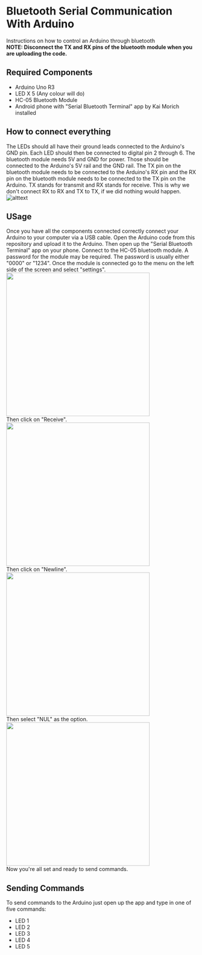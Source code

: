 # Bluetooth Serial Communication With Arduino
 Instructions on how to control an Arduino through bluetooth   
 **NOTE: Disconnect the TX and RX pins of the bluetooth module when you are uploading the code.**
## Required Components
- Arduino Uno R3
- LED X 5 (Any colour will do)
- HC-05 Bluetooth Module 
- Android phone with "Serial Bluetooth Terminal" app by Kai Morich installed

## How to connect everything
The LEDs should all have their ground leads connected to the Arduino's GND pin. Each LED should then be connected to digital pin 2 through 6. The bluetooth module needs 5V and GND for power. Those should be connected to the Arduino's 5V rail and the GND rail. The TX pin on the bluetooth module needs to be connected to the Arduino's RX pin and the RX pin on the bluetooth module needs to be connected to the TX pin on the Arduino. TX stands for transmit and RX stands for receive. This is why we don't connect RX to RX and TX to TX, if we did nothing would happen.
![alttext](https://github.com/Linja82/Bluetooth-Serial-Communication-With-Arduino/blob/master/Images/Bluetooth_Module%20Schematic.png)

## USage
Once you have all the components connected correctly connect your Arduino to your computer via a USB cable. Open the Arduino code from this repository and upload it to the Arduino. Then open up the "Serial Bluetooth Terminal" app on your phone. Connect to the HC-05 bluetooth module. A password for the module may be required. The password is usually either "0000" or "1234". Once the module is connected go to the menu on the left side of the screen and select "settings".
<img src="https://github.com/Linja82/Bluetooth-Serial-Communication-With-Arduino/blob/master/Images/Screenshot_20190808-040911.png" width="380">  
Then click on "Receive".  
<img src="https://github.com/Linja82/Bluetooth-Serial-Communication-With-Arduino/blob/master/Images/Screenshot_20190808-040920.png" width ="380">  
Then click on "Newline".  
<img src="https://github.com/Linja82/Bluetooth-Serial-Communication-With-Arduino/blob/master/Images/Screenshot_20190808-040931.png" width ="380">  
Then select "NUL" as the option.  
<img src="https://github.com/Linja82/Bluetooth-Serial-Communication-With-Arduino/blob/master/Images/Screenshot_20190808-040941.png" width ="380">  
Now you're all set and ready to send commands.
## Sending Commands
To send commands to the Arduino just open up the app and type in one of five commands:
- LED 1
- LED 2
- LED 3
- LED 4
- LED 5
